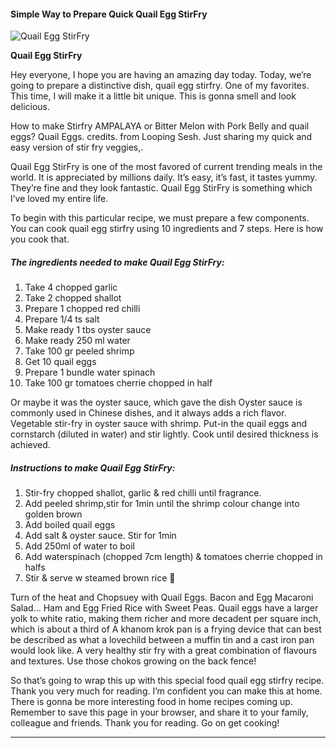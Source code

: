             

#### Simple Way to Prepare Quick Quail Egg StirFry

![Quail Egg StirFry](https://img-global.cpcdn.com/recipes/3703ad8449d4e560/751x532cq70/quail-egg-stirfry-recipe-main-photo.jpg)

**Quail Egg StirFry**

Hey everyone, I hope you are having an amazing day today. Today, we’re going to prepare a distinctive dish, quail egg stirfry. One of my favorites. This time, I will make it a little bit unique. This is gonna smell and look delicious.

How to make Stirfry AMPALAYA or Bitter Melon with Pork Belly and quail eggs? Quail Eggs. credits. from Looping Sesh. Just sharing my quick and easy version of stir fry veggies,.

Quail Egg StirFry is one of the most favored of current trending meals in the world. It is appreciated by millions daily. It’s easy, it’s fast, it tastes yummy. They’re fine and they look fantastic. Quail Egg StirFry is something which I’ve loved my entire life.

To begin with this particular recipe, we must prepare a few components. You can cook quail egg stirfry using 10 ingredients and 7 steps. Here is how you cook that.

##### The ingredients needed to make Quail Egg StirFry:

1.  Take 4 chopped garlic
2.  Take 2 chopped shallot
3.  Prepare 1 chopped red chilli
4.  Prepare 1/4 ts salt
5.  Make ready 1 tbs oyster sauce
6.  Make ready 250 ml water
7.  Take 100 gr peeled shrimp
8.  Get 10 quail eggs
9.  Prepare 1 bundle water spinach
10.  Take 100 gr tomatoes cherrie chopped in half

Or maybe it was the oyster sauce, which gave the dish Oyster sauce is commonly used in Chinese dishes, and it always adds a rich flavor. Vegetable stir-fry in oyster sauce with shrimp. Put-in the quail eggs and cornstarch (diluted in water) and stir lightly. Cook until desired thickness is achieved.

##### Instructions to make Quail Egg StirFry:

1.  Stir-fry chopped shallot, garlic & red chilli until fragrance.
2.  Add peeled shrimp,stir for 1min until the shrimp colour change into golden brown
3.  Add boiled quail eggs
4.  Add salt & oyster sauce. Stir for 1min
5.  Add 250ml of water to boil
6.  Add waterspinach (chopped 7cm length) & tomatoes cherrie chopped in halfs
7.  Stir & serve w steamed brown rice 🙂

Turn of the heat and Chopsuey with Quail Eggs. Bacon and Egg Macaroni Salad… Ham and Egg Fried Rice with Sweet Peas. Quail eggs have a larger yolk to white ratio, making them richer and more decadent per square inch, which is about a third of A khanom krok pan is a frying device that can best be described as what a lovechild between a muffin tin and a cast iron pan would look like. A very healthy stir fry with a great combination of flavours and textures. Use those chokos growing on the back fence!

So that’s going to wrap this up with this special food quail egg stirfry recipe. Thank you very much for reading. I’m confident you can make this at home. There is gonna be more interesting food in home recipes coming up. Remember to save this page in your browser, and share it to your family, colleague and friends. Thank you for reading. Go on get cooking!

* * *